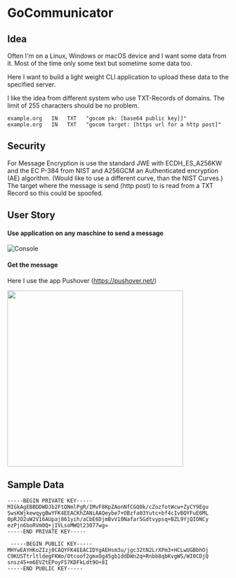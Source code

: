 # GoCommunicator

## Idea

Often I'm on a Linux, Windows or macOS device and I want some data from it.
Most of the time only some text but sometime some data too.

Here I want to build a light weight CLI application to upload these data to the specified server.

I like the idea from different system who use TXT-Records of domains.
The limit of 255 characters should be no problem.

```
example.org   IN   TXT   "gocom pk: [base64 public key]]"
example.org   IN   TXT   "gocom target: [https url for a http post]"
```

## Security

For Message Encryption is use the standard JWE with ECDH_ES_A256KW and the EC P-384 from NIST and A256GCM an Authenticated encryption (AE) algorithm. (Would like to use a different curve, than the NIST Curves.)
The target where the message is send (http post) to is read from a TXT Record so this could be spoofed.

## User Story

#### Use application on any maschine to send a message

![Console](https://imgur.com/OpqBIeb.png)

#### Get the message

Here I use the app Pushover (https://pushover.net/)

<img src="https://imgur.com/yJtgVXG.png" width="400">


## Sample Data

```
-----BEGIN PRIVATE KEY-----
MIGkAgEBBDDWDJb2FtQNmlPgR/IMvF8KpZAonNfCGQ0k/cZozfotWcw+ZyCY9Egu
SwsKWjkewqygBwYFK4EEACKhZANiAAQeybe7+OBzfa03Yutc+bf4cIvBQYFuE6ML
0pRJO2uW2V16AUpaj861yih/aCbE6DjmBvV10Nafar5Gdtvypsq+BZL9YjQIONCy
ezPjn6boRVm0Q+jIVLsoMWQt23077wg=
-----END PRIVATE KEY-----

 -----BEGIN PUBLIC KEY-----
MHYwEAYHKoZIzj0CAQYFK4EEACIDYgAEHsm3u/jgc32tN2LrXPm3+HCLwUGBbhOj
C9KUSTtrltldegFKWo/Otcoof2gmxOg45gb1ddDWn2q+Rnbb8qbKvgWS/WI0CDjQ
snsz45+m6EVZtEPoyFS7KDFkLdt9O+8I
-----END PUBLIC KEY-----
```

